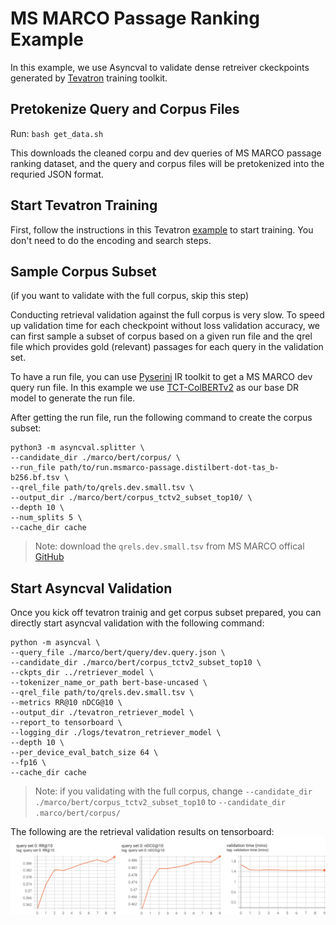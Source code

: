 # MS MARCO Passage Ranking Example

In this example, we use Asyncval to validate dense retreiver ckeckpoints generated by [Tevatron](https://github.com/texttron/tevatron) training toolkit.

## Pretokenize Query and Corpus Files
Run: `bash get_data.sh`

This downloads the cleaned corpu and dev queries of MS MARCO passage ranking dataset, and the query and corpus files will be pretokenized into the requried JSON format.

## Start Tevatron Training
First, follow the instructions in this Tevatron [example](https://github.com/texttron/tevatron/blob/main/examples/example_msmarco.md) to start training. You don't need to do the encoding and search steps.

## Sample Corpus Subset
(if you want to validate with the full corpus, skip this step)

Conducting retrieval validation against the full corpus is very slow. To speed up validation time for each checkpoint without loss validation accuracy, we can first sample a subset of corpus based on a given run file and the qrel file which provides gold (relevant) passages for each query in the validation set.

To have a run file, you can use [Pyserini](https://github.com/castorini/pyserini) IR toolkit to get a MS MARCO dev query run file. In this example we use [TCT-ColBERTv2](https://github.com/castorini/pyserini/blob/master/docs/experiments-distilbert_tasb.md) as our base DR model to generate the run file.

After getting the run file, run the following command to create the corpus subset:

```
python3 -m asyncval.splitter \
--candidate_dir ./marco/bert/corpus/ \
--run_file path/to/run.msmarco-passage.distilbert-dot-tas_b-b256.bf.tsv \
--qrel_file path/to/qrels.dev.small.tsv \
--output_dir ./marco/bert/corpus_tctv2_subset_top10/ \
--depth 10 \
--num_splits 5 \
--cache_dir cache
```
> Note: download the `qrels.dev.small.tsv` from MS MARCO offical [GitHub](https://github.com/microsoft/MSMARCO-Passage-Ranking)


## Start Asyncval Validation

Once you kick off tevatron trainig and get corpus subset prepared, you can directly start asyncval validation with the following command:

```
python -m asyncval \
--query_file ./marco/bert/query/dev.query.json \
--candidate_dir ./marco/bert/corpus_tctv2_subset_top10 \
--ckpts_dir ../retriever_model \
--tokenizer_name_or_path bert-base-uncased \
--qrel_file path/to/qrels.dev.small.tsv \
--metrics RR@10 nDCG@10 \
--output_dir ./tevatron_retriever_model \
--report_to tensorboard \
--logging_dir ./logs/tevatron_retriever_model \
--depth 10 \
--per_device_eval_batch_size 64 \
--fp16 \
--cache_dir cache
```
> Note: if you validating with the full corpus, change `--candidate_dir ./marco/bert/corpus_tctv2_subset_top10` to `--candidate_dir .marco/bert/corpus/`

The following are the retrieval validation results on tensorboard:
![results.png](results.png)
